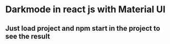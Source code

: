 # Darkmode in react js with Material UI

## Just load project and npm start in the project to see the result
